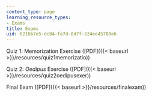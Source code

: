 ```yaml
---
content_type: page
learning_resource_types:
- Exams
title: Exams
uid: 6216b7e5-dc84-fa7d-8d7f-524ee45788e6
---
```


Quiz 1: Memorization Exercise ([PDF]({{< baseurl >}}/resources/quiz1memorizatio))

Quiz 2: _Oedipus_ Exercise ([PDF]({{< baseurl >}}/resources/quiz2oedipusexer))

Final Exam ([PDF]({{< baseurl >}}/resources/finalexam))
